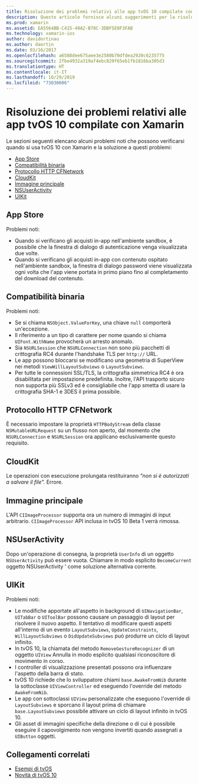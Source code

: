 ```yaml
---
title: Risoluzione dei problemi relativi alle app tvOS 10 compilate con Xamarin
description: Questo articolo fornisce alcuni suggerimenti per la risoluzione dei problemi per l'uso di tvOS 10 in app Xamarin. Vengono descritti i problemi correlati all'App Store, alla compatibilità binaria, a CFNetwork HttpProtocol, CloudKit, Core Image, NSUserActivity e UIKit.
ms.prod: xamarin
ms.assetid: EA5564BB-C415-49A2-B70C-3DBF5E0F3FAB
ms.technology: xamarin-ios
author: davidortinau
ms.author: daortin
ms.date: 03/16/2017
ms.openlocfilehash: a6588dee675aee3e2580b70dfdea2920c6235775
ms.sourcegitcommit: 2fbe4932a319af4ebc829f65eb1fb1816ba305d3
ms.translationtype: HT
ms.contentlocale: it-IT
ms.lasthandoff: 10/29/2019
ms.locfileid: "73030606"
---
```

# <a name="troubleshooting-tvos-10-apps-built-with-xamarin"></a>Risoluzione dei problemi relativi alle app tvOS 10 compilate con Xamarin

Le sezioni seguenti elencano alcuni problemi noti che possono verificarsi quando si usa tvOS 10 con Xamarin e la soluzione a questi problemi:

- [App Store](#App-Store)
- [Compatibilità binaria](#Binary-Compatibility)
- [Protocollo HTTP CFNetwork](#CFNetwork-HTTP-Protocol)
- [CloudKit](#CloudKit)
- [Immagine principale](#CoreImage)
- [NSUserActivity](#NSUserActivity)
- [UIKit](#UIKit)

<a name="App-Store" />

## <a name="app-store"></a>App Store

Problemi noti:

- Quando si verificano gli acquisti in-app nell'ambiente sandbox, è possibile che la finestra di dialogo di autenticazione venga visualizzata due volte.
- Quando si verificano gli acquisti in-app con contenuto ospitato nell'ambiente sandbox, la finestra di dialogo password viene visualizzata ogni volta che l'app viene portata in primo piano fino al completamento del download del contenuto.

<a name="Binary-Compatibility" />

## <a name="binary-compatibility"></a>Compatibilità binaria

Problemi noti:

- Se si chiama `NSObject.ValueForKey`, una chiave `null` comporterà un'eccezione.
- Il riferimento a un tipo di carattere per nome quando si chiama `UIFont.WithName` provocherà un arresto anomalo.
- Sia `NSURLSession` che `NSURLConnection` non sono più pacchetti di crittografia RC4 durante l'handshake TLS per `http://` URL.
- Le app possono bloccarsi se modificano una geometria di SuperView nei metodi `ViewWillLayoutSubviews` o `LayoutSubviews`.
- Per tutte le connessioni SSL/TLS, la crittografia simmetrica RC4 è ora disabilitata per impostazione predefinita. Inoltre, l'API trasporto sicuro non supporta più SSLv3 ed è consigliabile che l'app smetta di usare la crittografia SHA-1 e 3DES il prima possibile.

<a name="CFNetwork-HTTP-Protocol" />

## <a name="cfnetwork-http-protocol"></a>Protocollo HTTP CFNetwork

È necessario impostare la proprietà `HTTPBodyStream` della classe `NSMutableURLRequest` su un flusso non aperto, dal momento che `NSURLConnection` e `NSURLSession` ora applicano esclusivamente questo requisito.

<a name="CloudKit" />

## <a name="cloudkit"></a>CloudKit

Le operazioni con esecuzione prolungata restituiranno _"non si è autorizzati a salvare il file"._ Errore.

<a name="CoreImage" />

## <a name="core-image"></a>Immagine principale

L'API `CIImageProcessor` supporta ora un numero di immagini di input arbitrario. `CIImageProcessor` API inclusa in tvOS 10 Beta 1 verrà rimossa.

<a name="NSUserActivity" />

## <a name="nsuseractivity"></a>NSUserActivity

Dopo un'operazione di consegna, la proprietà `UserInfo` di un oggetto `NSUserActivity` può essere vuota. Chiamare in modo esplicito `BecomeCurrent` oggetto NSUserActivity ' come soluzione alternativa corrente.

<a name="UIKit" />

## <a name="uikit"></a>UIKit

Problemi noti:

- Le modifiche apportate all'aspetto in background di `UINavigationBar`, `UITabBar` o `UIToolBar` possono causare un passaggio di layout per risolvere il nuovo aspetto. Il tentativo di modificare questi aspetti all'interno di un evento `LayoutSubviews`, `UpdateConstraints`, `WillLayoutSubviews` o `DidUpdateSubviews` può produrre un ciclo di layout infinito.
- In tvOS 10, la chiamata del metodo `RemoveGestureRecognizer` di un oggetto `UIView` Annulla in modo esplicito qualsiasi riconoscitore di movimento in corso.
- I controller di visualizzazione presentati possono ora influenzare l'aspetto della barra di stato.
- tvOS 10 richiede che lo sviluppatore chiami `base.AwakeFromNib` durante la sottoclasse `UIViewController` ed eseguendo l'override del metodo `AwakeFromNib`.
- Le app con sottoclassi `UIView` personalizzate che eseguono l'override di `LayoutSubviews` e sporcano il layout prima di chiamare `base.LayoutSubviews` possibile attivare un ciclo di layout infinito in tvOS 10.
- Gli asset di immagini specifiche della direzione o di cui è possibile eseguire il capovolgimento non vengono invertiti quando assegnati a `UIButton` oggetti.

## <a name="related-links"></a>Collegamenti correlati

- [Esempi di tvOS](https://docs.microsoft.com/samples/browse/?products=xamarin&term=Xamarin.iOS+tvOS)
- [Novità di tvOS 10](https://developer.apple.com/library/prerelease/content/releasenotes/General/WhatsNewinTVOS/Articles/tvOS10.html#//apple_ref/doc/uid/TP40017259-SW1)
